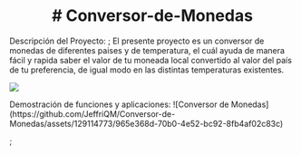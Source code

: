 <h1 align="center"> # Conversor-de-Monedas </h1>
Descripción del Proyecto: ;
El presente proyecto es un conversor de monedas de diferentes paises y de temperatura, el cuál ayuda de manera fácil y rapida saber el valor de tu moneada local convertido al valor del país de tu preferencia, de igual modo en las distintas temperaturas existentes. 
<p align="left">
<img src="https://img.shields.io/badge/STATUS-PRIMERA%20VERSION-green">
</p>
Demostración de funciones y aplicaciones: 
![Conversor de Monedas](https://github.com/JeffriQM/Conversor-de-Monedas/assets/129114773/965e368d-70b0-4e52-bc92-8fb4af02c83c)

;
